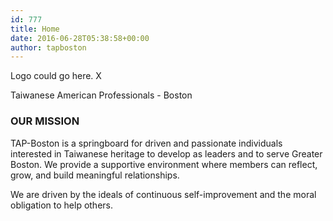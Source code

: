 ```yaml
---
id: 777
title: Home
date: 2016-06-28T05:38:58+00:00
author: tapboston
---
```


Logo could go here. X

Taiwanese American Professionals - Boston

### OUR MISSION

<p style="text-align: center;">

TAP-Boston is a springboard for driven and passionate individuals interested in Taiwanese heritage to develop as leaders and to serve Greater Boston. We provide a supportive environment where members can reflect, grow, and build meaningful relationships.

We are driven by the ideals of continuous self-improvement and the moral obligation to help others.
